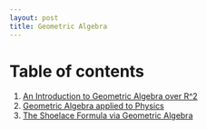 ```yaml
---
layout: post
title: Geometric Algebra
---
```


# Table of contents

1.  [An Introduction to Geometric Algebra over R^2](/news/ga/2d)
2.  [Geometric Algebra applied to Physics](/news/ga/physics)
3.  [The Shoelace Formula via Geometric Algebra](/news/ga/area)

